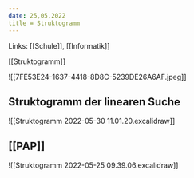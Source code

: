 ```yaml
---
date: 25,05,2022
title = Struktogramm
---
```

Links: [[Schule]], [[Informatik]]

[[Struktogramm]]

![[7FE53E24-1637-4418-8D8C-5239DE26A6AF.jpeg]]
## Struktogramm der linearen Suche 
![[Struktogramm 2022-05-30 11.01.20.excalidraw]]

## [[PAP]]

![[Struktogramm 2022-05-25 09.39.06.excalidraw]]